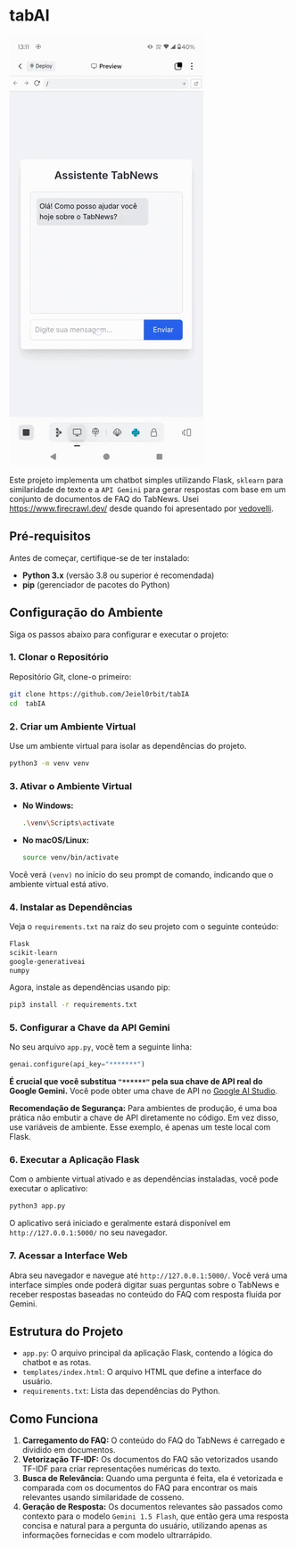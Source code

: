 # tabAI

![](https://raw.githubusercontent.com/Jeiel0rbit/tabIA/refs/heads/main/VN20250529_131431.gif)

Este projeto implementa um chatbot simples utilizando Flask, `sklearn` para similaridade de texto e a `API Gemini` para gerar respostas com base em um conjunto de documentos de FAQ do TabNews. Usei https://www.firecrawl.dev/ desde quando foi apresentado por [vedovelli](https://www.tabnews.com.br/vedovelli/construi-um-chatbot-para-responder-a-perguntas-sobre-o-conteudo-tabnews).

## Pré-requisitos

Antes de começar, certifique-se de ter instalado:

* **Python 3.x** (versão 3.8 ou superior é recomendada)
* **pip** (gerenciador de pacotes do Python)

## Configuração do Ambiente

Siga os passos abaixo para configurar e executar o projeto:

### 1. Clonar o Repositório

Repositório Git, clone-o primeiro:

```bash
git clone https://github.com/Jeiel0rbit/tabIA
cd  tabIA
```

### 2. Criar um Ambiente Virtual

Use um ambiente virtual para isolar as dependências do projeto.

```bash
python3 -m venv venv
```

### 3. Ativar o Ambiente Virtual

* **No Windows:**

    ```bash
    .\venv\Scripts\activate
    ```

* **No macOS/Linux:**

    ```bash
    source venv/bin/activate
    ```

Você verá `(venv)` no início do seu prompt de comando, indicando que o ambiente virtual está ativo.

### 4. Instalar as Dependências

Veja o `requirements.txt` na raiz do seu projeto com o seguinte conteúdo:

```
Flask
scikit-learn
google-generativeai
numpy
```

Agora, instale as dependências usando pip:

```bash
pip3 install -r requirements.txt
```

### 5. Configurar a Chave da API Gemini

No seu arquivo `app.py`, você tem a seguinte linha:

```python
genai.configure(api_key="*******")
```

**É crucial que você substitua `"******"` pela sua chave de API real do Google Gemini.** Você pode obter uma chave de API no [Google AI Studio](https://aistudio.google.com/prompts/).

**Recomendação de Segurança:** Para ambientes de produção, é uma boa prática não embutir a chave de API diretamente no código. Em vez disso, use variáveis de ambiente. Esse exemplo, é apenas um teste local com Flask.

### 6. Executar a Aplicação Flask

Com o ambiente virtual ativado e as dependências instaladas, você pode executar o aplicativo:

```bash
python3 app.py
```

O aplicativo será iniciado e geralmente estará disponível em `http://127.0.0.1:5000/` no seu navegador.

### 7. Acessar a Interface Web

Abra seu navegador e navegue até `http://127.0.0.1:5000/`. Você verá uma interface simples onde poderá digitar suas perguntas sobre o TabNews e receber respostas baseadas no conteúdo do FAQ com resposta fluída por Gemini.

## Estrutura do Projeto

* `app.py`: O arquivo principal da aplicação Flask, contendo a lógica do chatbot e as rotas.
* `templates/index.html`: O arquivo HTML que define a interface do usuário.
* `requirements.txt`: Lista das dependências do Python.

## Como Funciona

1.  **Carregamento do FAQ:** O conteúdo do FAQ do TabNews é carregado e dividido em documentos.
2.  **Vetorização TF-IDF:** Os documentos do FAQ são vetorizados usando TF-IDF para criar representações numéricas do texto.
3.  **Busca de Relevância:** Quando uma pergunta é feita, ela é vetorizada e comparada com os documentos do FAQ para encontrar os mais relevantes usando similaridade de cosseno.
4.  **Geração de Resposta:** Os documentos relevantes são passados como contexto para o modelo `Gemini 1.5 Flash`, que então gera uma resposta concisa e natural para a pergunta do usuário, utilizando apenas as informações fornecidas e com modelo ultrarrápido.
